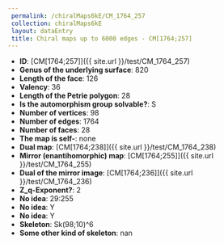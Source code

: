```yaml
--- 
 permalink: /chiralMaps6kE/CM_1764_257 
 collection: chiralMaps6kE
 layout: dataEntry
 title: Chiral maps up to 6000 edges - CM[1764;257]
---
```


- **ID**: [CM[1764;257]]({{ site.url }}/test/CM_1764_257)
- **Genus of the underlying surface**: 820
- **Length of the face**: 126
- **Valency**: 36
- **Length of the Petrie polygon**: 28
- **Is the automorphism group solvable?**: S
- **Number of vertices**: 98
- **Number of edges**: 1764
- **Number of faces**: 28
- **The map is self-**: none
- **Dual map**: [CM[1764;238]]({{ site.url }}/test/CM_1764_238)
- **Mirror (enantihomorphic) map**: [CM[1764;255]]({{ site.url }}/test/CM_1764_255)
- **Dual of the mirror image**: [CM[1764;236]]({{ site.url }}/test/CM_1764_236)
- **Z_q-Exponent?**: 2
- **No idea**:  29:255
- **No idea**: Y
- **No idea**: Y
- **Skeleton**: Sk(98;10)^6
- **Some other kind of skeleton**: nan
